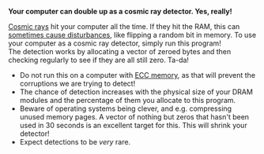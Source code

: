 **Your computer can double up as a cosmic ray detector. Yes, really!**

[Cosmic rays](https://en.wikipedia.org/wiki/Cosmic_ray) hit your computer all the time. If they hit the RAM, this can [sometimes cause disturbances](https://en.wikipedia.org/wiki/Soft_error#Cosmic_rays_creating_energetic_neutrons_and_protons), like flipping a random bit in memory.
To use your computer as a cosmic ray detector, simply run this program!  
The detection works by allocating a vector of zeroed bytes and then checking regularly to see if they are all still zero. Ta-da!  

 * Do not run this on a computer with [ECC memory](https://en.wikipedia.org/wiki/ECC_memory), as that will prevent the corruptions we are trying to detect!
 * The chance of detection increases with the physical size of your DRAM modules and the percentage of them you allocate to this program.
 * Beware of operating systems being clever, and e.g. compressing unused memory pages. A vector of nothing but zeros that hasn't been used in 30 seconds is an excellent target for this. This will shrink your detector!
 * Expect detections to be *very* rare.
